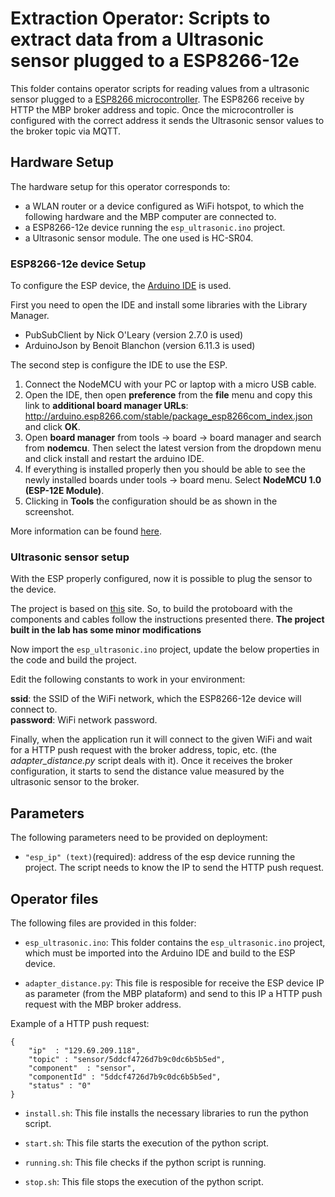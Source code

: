 # Extraction Operator: Scripts to extract data from a Ultrasonic sensor plugged to a ESP8266-12e 

This folder contains operator scripts for reading values from a ultrasonic sensor plugged to a [ESP8266 microcontroller](https://www.jacobsparts.com/items/ESP8266-DEVBOARD). The ESP8266 receive by HTTP the MBP broker address and topic. Once the microcontroller is configured with the correct address it sends the Ultrasonic sensor values to the broker topic via MQTT. 

## Hardware Setup

The hardware setup for this operator corresponds to:
- a WLAN router or a device configured as WiFi hotspot, to which the following hardware and the MBP computer are connected to.
- a ESP8266-12e device running the `esp_ultrasonic.ino` project.
- a Ultrasonic sensor module. The one used is HC-SR04.

### ESP8266-12e device Setup

To configure the ESP device, the [Arduino IDE](https://www.arduino.cc/en/main/software) is used.

First you need to open the IDE and install some libraries with the Library Manager.

* PubSubClient by Nick O'Leary (version 2.7.0 is used)
* ArduinoJson by Benoit Blanchon (version 6.11.3 is used)

The second step is configure the IDE to use the ESP.
1. Connect the NodeMCU with your PC or laptop with a micro USB cable.
2. Open the IDE, then open **preference** from the **file** menu and copy this link to **additional board manager URLs**: http://arduino.esp8266.com/stable/package_esp8266com_index.json and click **OK**.
3. Open **board manager** from tools -> board -> board manager and search from **nodemcu**. Then select the latest version from the dropdown menu and click install and restart the arduino IDE.
4. If everything is installed properly then you should be able to see the newly installed boards under tools -> board menu. Select **NodeMCU 1.0 (ESP-12E Module)**.
5. Clicking in **Tools** the configuration should be as shown in the screenshot.

More information can be found [here](https://create.arduino.cc/projecthub/najad/using-arduino-ide-to-program-nodemcu-33e899).


### Ultrasonic sensor setup

With the ESP properly configured, now it is possible to plug the sensor to the device.

The project is based on [this](https://www.instructables.com/id/Distance-Measurement-Using-HC-SR04-Via-NodeMCU/) site. So, to build the protoboard with the components and cables follow the instructions presented there. **The project built in the lab has some minor modifications**

Now import the `esp_ultrasonic.ino` project, update the below properties in the code and build the project. 

Edit the following constants to work in your environment:

**ssid**: the SSID of the WiFi network, which the ESP8266-12e device will connect to.  
**password**: WiFi network password.  

Finally, when the application run it will connect to the given WiFi and wait for a HTTP push request with the broker address, topic, etc. (the *adapter_distance.py* script deals with it). Once it receives the broker configuration, it starts to send the distance value measured by the ultrasonic sensor to the broker. 

## Parameters

The following parameters need to be provided on deployment:

 - `"esp_ip" (text)`(required): address of the esp device running the project. The script needs to know the IP to send the HTTP push request.

## Operator files 

The following files are provided in this folder:
 
- `esp_ultrasonic.ino`: This folder contains the `esp_ultrasonic.ino` project, which must be imported into the Arduino IDE and build to the ESP device.
 
- `adapter_distance.py`: This file is resposible for receive the ESP device IP as parameter (from the MBP plataform) and send to this IP a HTTP push request with the MBP broker address.

Example of a HTTP push request:
```
{ 
    "ip"  : "129.69.209.118", 
    "topic" : "sensor/5ddcf4726d7b9c0dc6b5b5ed",
    "component"  : "sensor", 
    "componentId" : "5ddcf4726d7b9c0dc6b5b5ed",
    "status" : "0"
}
```

- `install.sh`: This file installs the necessary libraries to run the python script.
 
- `start.sh`: This file starts the execution of the python script.
 
- `running.sh`: This file checks if the python script is running.
  
- `stop.sh`: This file stops the execution of the python script.
